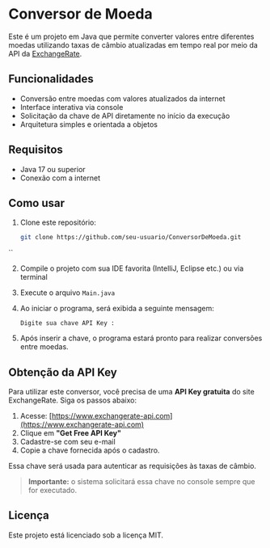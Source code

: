 
# Conversor de Moeda

Este é um projeto em Java que permite converter valores entre diferentes moedas utilizando taxas de câmbio atualizadas em tempo real por meio da API da [ExchangeRate](https://www.exchangerate-api.com/).

## Funcionalidades

- Conversão entre moedas com valores atualizados da internet
- Interface interativa via console
- Solicitação da chave de API diretamente no início da execução
- Arquitetura simples e orientada a objetos

## Requisitos

- Java 17 ou superior
- Conexão com a internet

## Como usar

1. Clone este repositório:
   ```bash
   git clone https://github.com/seu-usuario/ConversorDeMoeda.git
``

2. Compile o projeto com sua IDE favorita (IntelliJ, Eclipse etc.) ou via terminal

3. Execute o arquivo `Main.java`

4. Ao iniciar o programa, será exibida a seguinte mensagem:

   ```
   Digite sua chave API Key :
   ```

5. Após inserir a chave, o programa estará pronto para realizar conversões entre moedas.

## Obtenção da API Key

Para utilizar este conversor, você precisa de uma **API Key gratuita** do site ExchangeRate. Siga os passos abaixo:

1. Acesse: [https://www.exchangerate-api.com](https://www.exchangerate-api.com)
2. Clique em **"Get Free API Key"**
3. Cadastre-se com seu e-mail
4. Copie a chave fornecida após o cadastro. 

Essa chave será usada para autenticar as requisições às taxas de câmbio.

> **Importante:** o sistema solicitará essa chave no console sempre que for executado.

## Licença

Este projeto está licenciado sob a licença MIT.


